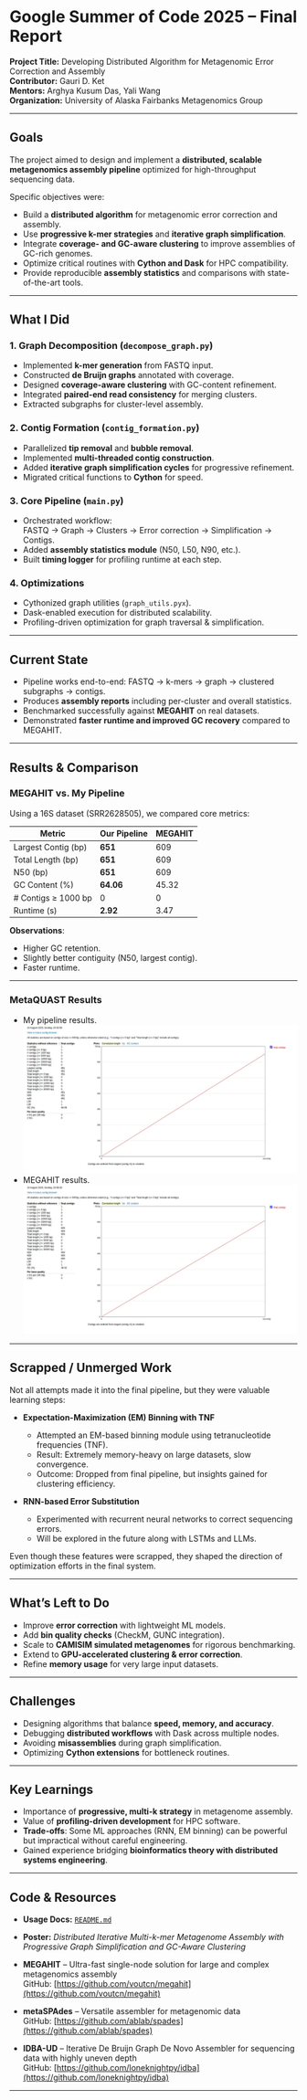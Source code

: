 # Google Summer of Code 2025 – Final Report

**Project Title:** Developing Distributed Algorithm for Metagenomic Error Correction and Assembly  
**Contributor:** Gauri D. Ket  
**Mentors:** Arghya Kusum Das, Yali Wang  
**Organization:** University of Alaska Fairbanks Metagenomics Group  

---

## Goals
The project aimed to design and implement a **distributed, scalable metagenomics assembly pipeline** optimized for high-throughput sequencing data.  

Specific objectives were:  
- Build a **distributed algorithm** for metagenomic error correction and assembly.  
- Use **progressive k-mer strategies** and **iterative graph simplification**.  
- Integrate **coverage- and GC-aware clustering** to improve assemblies of GC-rich genomes.  
- Optimize critical routines with **Cython and Dask** for HPC compatibility.  
- Provide reproducible **assembly statistics** and comparisons with state-of-the-art tools.  

---

## What I Did
### 1. Graph Decomposition (`decompose_graph.py`)
- Implemented **k-mer generation** from FASTQ input.  
- Constructed **de Bruijn graphs** annotated with coverage.  
- Designed **coverage-aware clustering** with GC-content refinement.  
- Integrated **paired-end read consistency** for merging clusters.  
- Extracted subgraphs for cluster-level assembly.  

### 2. Contig Formation (`contig_formation.py`)
- Parallelized **tip removal** and **bubble removal**.  
- Implemented **multi-threaded contig construction**.  
- Added **iterative graph simplification cycles** for progressive refinement.  
- Migrated critical functions to **Cython** for speed.  

### 3. Core Pipeline (`main.py`)
- Orchestrated workflow:  
  FASTQ → Graph → Clusters → Error correction → Simplification → Contigs.  
- Added **assembly statistics module** (N50, L50, N90, etc.).  
- Built **timing logger** for profiling runtime at each step.  

### 4. Optimizations
- Cythonized graph utilities (`graph_utils.pyx`).  
- Dask-enabled execution for distributed scalability.  
- Profiling-driven optimization for graph traversal & simplification.  

---

## Current State
- Pipeline works end-to-end: FASTQ → k-mers → graph → clustered subgraphs → contigs.  
- Produces **assembly reports** including per-cluster and overall statistics.  
- Benchmarked successfully against **MEGAHIT** on real datasets.  
- Demonstrated **faster runtime and improved GC recovery** compared to MEGAHIT.  

---

## Results & Comparison
### MEGAHIT vs. My Pipeline
Using a 16S dataset (SRR2628505), we compared core metrics:

| Metric                | Our Pipeline | MEGAHIT |
|------------------------|--------------|---------|
| Largest Contig (bp)   | **651**      | 609     |
| Total Length (bp)     | **651**      | 609     |
| N50 (bp)              | **651**      | 609     |
| GC Content (%)        | **64.06**    | 45.32   |
| # Contigs ≥ 1000 bp   | 0            | 0       |
| Runtime (s)           | **2.92**     | 3.47    |

**Observations**:  
- Higher GC retention.  
- Slightly better contiguity (N50, largest contig).  
- Faster runtime.  

---

### MetaQUAST Results
- My pipeline results.  
![MetaQUAST: My Pipeline](images/metaquast_my_pipeline.jpg)
- MEGAHIT results.  
![MetaQUAST: MEGAHIT](images/metaquast_megahit.jpg)

---

## Scrapped / Unmerged Work
Not all attempts made it into the final pipeline, but they were valuable learning steps:  

- **Expectation-Maximization (EM) Binning with TNF**  
  - Attempted an EM-based binning module using tetranucleotide frequencies (TNF).  
  - Result: Extremely memory-heavy on large datasets, slow convergence.  
  - Outcome: Dropped from final pipeline, but insights gained for clustering efficiency.  

- **RNN-based Error Substitution**  
  - Experimented with recurrent neural networks to correct sequencing errors.  
  - Will be explored in the future along with LSTMs and LLMs.  

Even though these features were scrapped, they shaped the direction of optimization efforts in the final system.  

---

## What’s Left to Do
- Improve **error correction** with lightweight ML models.  
- Add **bin quality checks** (CheckM, GUNC integration).  
- Scale to **CAMISIM simulated metagenomes** for rigorous benchmarking.  
- Extend to **GPU-accelerated clustering & error correction**.  
- Refine **memory usage** for very large input datasets.  

---

## Challenges
- Designing algorithms that balance **speed, memory, and accuracy**.  
- Debugging **distributed workflows** with Dask across multiple nodes.  
- Avoiding **misassemblies** during graph simplification.  
- Optimizing **Cython extensions** for bottleneck routines.  

---

## Key Learnings
- Importance of **progressive, multi-k strategy** in metagenome assembly.  
- Value of **profiling-driven development** for HPC software.  
- **Trade-offs**: Some ML approaches (RNN, EM binning) can be powerful but impractical without careful engineering.  
- Gained experience bridging **bioinformatics theory with distributed systems engineering**.  

---

## Code & Resources
- **Usage Docs:** [`README.md`](./README.md)  
- **Poster:** *Distributed Iterative Multi-k-mer Metagenome Assembly with Progressive Graph Simplification and GC-Aware Clustering*  
- **MEGAHIT** – Ultra-fast single-node solution for large and complex metagenomics assembly  
  GitHub: [https://github.com/voutcn/megahit](https://github.com/voutcn/megahit)  

- **metaSPAdes** – Versatile assembler for metagenomic data  
  GitHub: [https://github.com/ablab/spades](https://github.com/ablab/spades)  

- **IDBA-UD** – Iterative De Bruijn Graph De Novo Assembler for sequencing data with highly uneven depth  
  GitHub: [https://github.com/loneknightpy/idba](https://github.com/loneknightpy/idba)  

---
